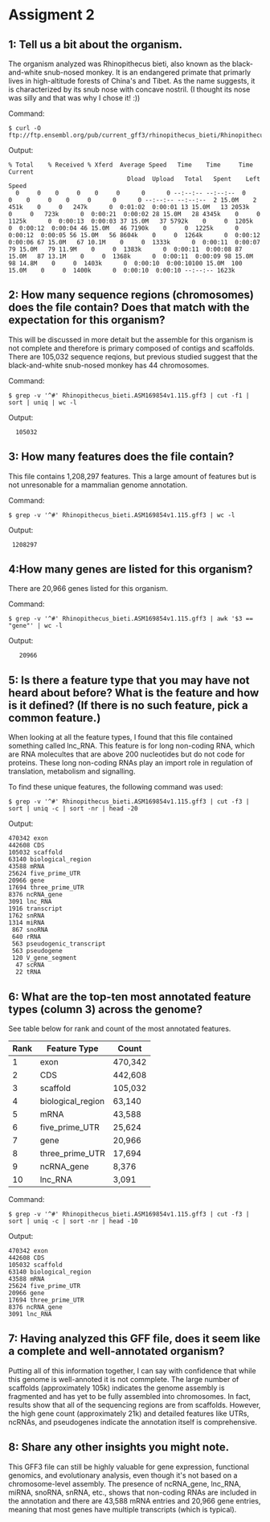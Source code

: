 # Assigment 2

## 1: Tell us a bit about the organism.
The organism analyzed was Rhinopithecus bieti, also known as the black-and-white snub-nosed monkey. It is an endangered primate that primarly lives in high-altitude forests of China's and Tibet. As the name suggests, it is characterized by its snub nose with concave nostril. (I thought its nose was silly and that was why I chose it! :))

Command:
```
$ curl -O ftp://ftp.ensembl.org/pub/current_gff3/rhinopithecus_bieti/Rhinopithecus_bieti.ASM169854v1.115.gff3.gz
```
Output:
```
% Total    % Received % Xferd  Average Speed   Time    Time     Time  Current
                                 Dload  Upload   Total   Spent    Left  Speed
  0     0    0     0    0     0      0      0 --:--:-- --:--:--  0     0    0     0    0     0      0      0 --:--:-- --:--:--  2 15.0M    2  451k    0     0   247k      0  0:01:02  0:00:01 13 15.0M   13 2053k    0     0   723k      0  0:00:21  0:00:02 28 15.0M   28 4345k    0     0  1125k      0  0:00:13  0:00:03 37 15.0M   37 5792k    0     0  1205k      0  0:00:12  0:00:04 46 15.0M   46 7190k    0     0  1225k      0  0:00:12  0:00:05 56 15.0M   56 8604k    0     0  1264k      0  0:00:12  0:00:06 67 15.0M   67 10.1M    0     0  1333k      0  0:00:11  0:00:07 79 15.0M   79 11.9M    0     0  1383k      0  0:00:11  0:00:08 87 15.0M   87 13.1M    0     0  1368k      0  0:00:11  0:00:09 98 15.0M   98 14.8M    0     0  1403k      0  0:00:10  0:00:10100 15.0M  100 15.0M    0     0  1400k      0  0:00:10  0:00:10 --:--:-- 1623k
```

## 2: How many sequence regions (chromosomes) does the file contain? Does that match with the expectation for this organism?
This will be discussed in more detait but the assemble for this organism is not complete and therefore is primary composed of contigs and scaffolds. There are 105,032 sequence reqions, but previous studied suggest that the black-and-white snub-nosed monkey has 44 chromosomes. 

Command:
```
$ grep -v '^#' Rhinopithecus_bieti.ASM169854v1.115.gff3 | cut -f1 | sort | uniq | wc -l
```
Output:
```
  105032
```

## 3: How many features does the file contain?
This file contains 1,208,297 features. This a large amount of features but is not unresonable for a mammalian genome annotation. 

Command:
```
$ grep -v '^#' Rhinopithecus_bieti.ASM169854v1.115.gff3 | wc -l
```
 Output:
```
 1208297
```

## 4:How many genes are listed for this organism?
There are 20,966 genes listed for this organism. 

Command:
```
$ grep -v '^#' Rhinopithecus_bieti.ASM169854v1.115.gff3 | awk '$3 == "gene"' | wc -l

```
Output:
```
   20966
```

## 5: Is there a feature type that you may have not heard about before? What is the feature and how is it defined? (If there is no such feature, pick a common feature.)
When looking at all the feature types, I found that this file contained something called lnc_RNA. This feature is for long non-coding RNA, which are RNA molecultes that are above 200 nucleotides but do not code for proteins. These long non-coding RNAs play an import role in regulation of translation, metabolism and signalling. 

To find these unique features, the following command was used:
```
$ grep -v '^#' Rhinopithecus_bieti.ASM169854v1.115.gff3 | cut -f3 | sort | uniq -c | sort -nr | head -20
```
Output:
```
470342 exon
442608 CDS
105032 scaffold
63140 biological_region
43588 mRNA
25624 five_prime_UTR
20966 gene
17694 three_prime_UTR
8376 ncRNA_gene
3091 lnc_RNA
1916 transcript
1762 snRNA
1314 miRNA
 867 snoRNA
 640 rRNA
 563 pseudogenic_transcript
 563 pseudogene
 120 V_gene_segment
  47 scRNA
  22 tRNA
```

## 6: What are the top-ten most annotated feature types (column 3) across the genome?
See table below for rank and count of the most annotated features.

| Rank | Feature Type       | Count    |
|------|--------------------|----------|
| 1    | exon               | 470,342  |
| 2    | CDS                | 442,608  |
| 3    | scaffold           | 105,032  |
| 4    | biological_region  | 63,140   |
| 5    | mRNA               | 43,588   |
| 6    | five_prime_UTR     | 25,624   |
| 7    | gene               | 20,966   |
| 8    | three_prime_UTR    | 17,694   |
| 9    | ncRNA_gene         | 8,376    |
| 10   | lnc_RNA            | 3,091    |

Command: 
```
$ grep -v '^#' Rhinopithecus_bieti.ASM169854v1.115.gff3 | cut -f3 | sort | uniq -c | sort -nr | head -10
```
Output:
```
470342 exon
442608 CDS
105032 scaffold
63140 biological_region
43588 mRNA
25624 five_prime_UTR
20966 gene
17694 three_prime_UTR
8376 ncRNA_gene
3091 lnc_RNA
```

## 7: Having analyzed this GFF file, does it seem like a complete and well-annotated organism?
Putting all of this information together, I can say with confidence that while this genome is well-annoted it is not commplete. The large number of scaffolds (approximately 105k) indicates the genome assembly is fragmented and has yet to be fully assembled into chromosomes. In fact, results show that all of the sequencing regions are from scaffolds. However, the high gene count (approximately 21k) and detailed features like UTRs, ncRNAs, and pseudogenes indicate the annotation itself is comprehensive.

## 8: Share any other insights you might note.

This GFF3 file can still be highly valuable for gene expression, functional genomics, and evolutionary analysis, even though it's not based on a chromosome-level assembly. The presence of ncRNA_gene, lnc_RNA, miRNA, snoRNA, snRNA, etc., shows that non-coding RNAs are included in the annotation and there are 43,588 mRNA entries and 20,966 gene entries, meaning that most genes have multiple transcripts (which is typical). 
